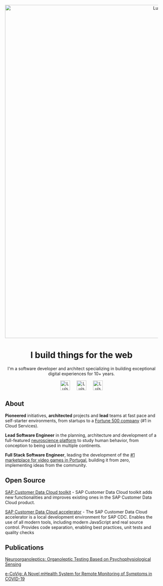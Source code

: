 <p align="center">
  <a href="https://www.luismarques.io/" target="_blank" rel="noreferrer">
    <img width="1100" alt="Luís Marques banner" src="https://user-images.githubusercontent.com/2077818/171486133-f4f60bd4-2922-40c8-8f0d-70a0d1095a7b.png" />
  </a>
</p>


<h1 align="center">I build things for the web</h2>

<p align="center">
  I'm a software developer and architect specializing in building exceptional digital experiences for 10+ years.
</> 
  
<p align="center">
  <a href="https://www.luismarques.io/"><img src="https://user-images.githubusercontent.com/2077818/171491178-bc36792b-e926-436f-887e-4d69c4063f73.svg" alt="Luís Marques | Website" height="32px"/></a>
  &ensp;&ensp;
  <a href="https://www.linkedin.com/in/luismarques-io/"><img src="https://user-images.githubusercontent.com/2077818/171490544-b58bc690-673f-46cc-96cf-f52b74627cc3.svg" alt="Luís Marques | LinkedIn" height="32px" margin="0 10px"/></a>
  &ensp;&ensp;
  <a href="mailto:euluismarques@gmail.com"><img src="https://user-images.githubusercontent.com/2077818/171491433-d6af3929-92b4-4d94-855b-2a9eb0e6a714.svg" alt="Luís Marques | E-mail Address" height="32px"/></a>
</p>


<h2>About</h2>
<p>
  <b>Pioneered</b> initiatives, <b>architected</b> projects and <b>lead</b> teams at fast pace and self-starter
  environments, from
  startups to a <a href="https://sap.com" class="link" target="_blank" rel="noreferrer">Fortune 500 company</a> (#1
  in Cloud Services).
</p>
<p>
  <b>Lead Software Engineer</b> in the planning, architecture and development of a full-featured
  <a href="https://brainanswer.pt" class="link" target="_blank" rel="noreferrer"> neuroscience
    platform</a> to study human behavior, from conception to being used in multiple continents.
</p>
<p>
  <b>Full Stack Software Engineer</b>, leading the development of the <a href="https://gametrade.pt" class="link"
    target="_blank" rel="noreferrer">#1 marketplace for video games in
    Portugal</a>, building it from zero, implementing ideas from the community.
</p>

<h2>Open Source</h2>
<p>
    <a href="https://github.com/SAP/sap-customer-data-cloud-toolkit" target="_blank" rel="noreferrer">SAP Customer Data Cloud toolkit</a> - SAP Customer Data Cloud toolkit adds new functionalities and improves existing ones in the SAP Customer Data Cloud product.
</p>
<p>
    <a href="https://github.com/SAP/sap-customer-data-cloud-accelerator" target="_blank" rel="noreferrer">SAP Customer Data Cloud accelerator</a> - The SAP Customer Data Cloud accelerator is a local development environment for SAP CDC. Enables the use of all modern tools, including modern JavaScript and real source control. Provides code separation, enabling best practices, unit tests and quality checks
</p>

<h2>Publications</h2>
<p>
    <a href="https://www.researchgate.net/publication/354123466_Neuroorganoleptics_Organoleptic_Testing_Based_on_Psychophysiological_Sensing" target="_blank" rel="noreferrer">
      Neuroorganoleptics: Organoleptic Testing Based on Psychophysiological Sensing
    </a>
</p>
<p>
    <a href="https://www.researchgate.net/publication/351548792_e-CoVig_A_Novel_mHealth_System_for_Remote_Monitoring_of_Symptoms_in_COVID-19" target="_blank" rel="noreferrer">
      e-CoVig: A Novel mHealth System for Remote Monitoring of Symptoms in COVID-19
    </a>
</p>
